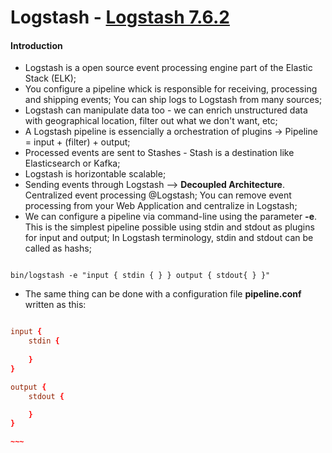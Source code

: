 # Logstash - [Logstash 7.6.2](https://www.elastic.co/pt/downloads/past-releases/logstash-7-6-2)

#### Introduction

* Logstash is a open source event processing engine part of the Elastic Stack (ELK);
* You configure a pipeline whick is responsible for receiving, processing and shipping events; You can ship logs to Logstash from many sources;
* Logstash can manipulate data too - we can enrich unstructured data with geographical location, filter out what we don't want, etc;
* A Logstash pipeline is essencially a orchestration of plugins -> Pipeline = input + (filter) + output;
* Processed events are sent to Stashes - Stash is a destination like Elasticsearch or Kafka;
* Logstash is horizontable scalable;
* Sending events through Logstash --> **Decoupled Architecture**. Centralized event processing @Logstash; You can remove event processing from your Web Application and centralize in Logstash;
* We can configure a pipeline via command-line using the parameter **-e**. This is the simplest pipeline possible using stdin and stdout as plugins for input and output; In Logstash terminology, stdin and stdout can be called as hashs;

~~~linux

bin/logstash -e "input { stdin { } } output { stdout{ } }"

~~~~

* The same thing can be done with a configuration file **pipeline.conf** written as this:

~~~~conf

input {
    stdin {
        
    }
}

output {
    stdout {

    }
}

~~~






